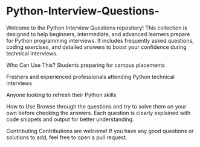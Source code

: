 # Python-Interview-Questions-
Welcome to the Python Interview Questions repository! This collection is designed to help beginners, intermediate, and advanced learners prepare for Python programming interviews. It includes frequently asked questions, coding exercises, and detailed answers to boost your confidence during technical interviews.


Who Can Use This?
Students preparing for campus placements

Freshers and experienced professionals attending Python technical interviews

Anyone looking to refresh their Python skills

How to Use
Browse through the questions and try to solve them on your own before checking the answers. Each question is clearly explained with code snippets and output for better understanding.

Contributing
Contributions are welcome! If you have any good questions or solutions to add, feel free to open a pull request.
